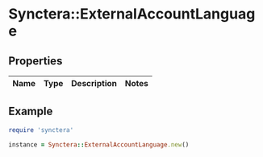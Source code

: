 # Synctera::ExternalAccountLanguage

## Properties

| Name | Type | Description | Notes |
| ---- | ---- | ----------- | ----- |

## Example

```ruby
require 'synctera'

instance = Synctera::ExternalAccountLanguage.new()
```

